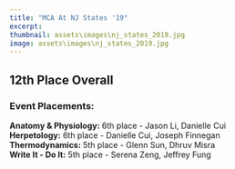 ```yaml
---
title: "MCA At NJ States '19"
excerpt: 
thumbnail: assets\images\nj_states_2019.jpg
image: assets\images\nj_states_2019.jpg
---
```


## 12th Place Overall


### Event Placements:
**Anatomy & Physiology:** 6th place - Jason Li, Danielle Cui  
**Herpetology:** 6th place - Danielle Cui, Joseph Finnegan   
**Thermodynamics:** 5th place - Glenn Sun, Dhruv Misra  
**Write It - Do It:** 5th place - Serena Zeng, Jeffrey Fung  
